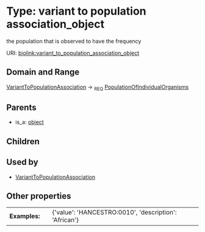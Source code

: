 
# Type: variant to population association_object


the population that is observed to have the frequency

URI: [biolink:variant_to_population_association_object](https://w3id.org/biolink/vocab/variant_to_population_association_object)


## Domain and Range

[VariantToPopulationAssociation](VariantToPopulationAssociation.md) ->  <sub>REQ</sub> [PopulationOfIndividualOrganisms](PopulationOfIndividualOrganisms.md)

## Parents

 *  is_a: [object](object.md)

## Children


## Used by

 * [VariantToPopulationAssociation](VariantToPopulationAssociation.md)

## Other properties

|  |  |  |
| --- | --- | --- |
| **Examples:** | | {'value': 'HANCESTRO:0010', 'description': 'African'} |

